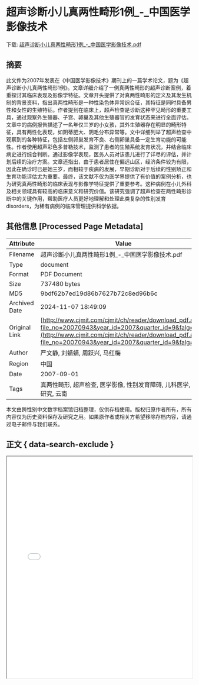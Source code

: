 # 超声诊断小儿真两性畸形1例_-_中国医学影像技术

<!-- tcd_download_link -->
下载: <a href="超声诊断小儿真两性畸形1例_-_中国医学影像技术.pdf" download>超声诊断小儿真两性畸形1例_-_中国医学影像技术.pdf</a>
<!-- tcd_download_link_end -->

## 摘要

<!-- tcd_abstract -->
此文件为2007年发表在《中国医学影像技术》期刊上的一篇学术论文，题为《超声诊断小儿真两性畸形1例》。文章详细介绍了一例真两性畸形的超声诊断案例，着重探讨其临床表现及影像学特征。文章开头提供了对真两性畸形的定义及其发生机制的背景资料，指出真两性畸形是一种性染色体异常综合征，其特征是同时具备男性和女性的生殖特征。作者提到在临床上，超声检查是诊断这种罕见畸形的重要工具，通过观察外生殖器、子宫、卵巢及其他生殖器官的发育状态来进行全面评估。文章中的病例报告描述了一名年仅三岁的小女孩，其外生殖器存在明显的畸形特征，具有两性化表现，如阴蒂肥大、阴毛分布异常等。文中详细列举了超声检查中观察到的各种特征，包括左侧卵巢发育不良、右侧卵巢具备一定生育功能的可能性。作者使用超声彩色多普勒技术，监测了患者的生殖系统发育状况，并结合临床病史进行综合判断。通过影像学表现，医务人员对该患儿进行了详尽的评估，并计划后续的治疗方案。文章还指出，由于患者居住在偏远山区，经济条件较为有限，因此在确诊时已是她三岁，而相较于疾病的发展，早期诊断对于后续的性别矫正和生育功能评估尤为重要。最终，该文献不仅为医学界提供了有价值的案例分析，也为研究真两性畸形的临床表现与影像学特征提供了重要参考。这种病例在小儿外科及相关领域具有较高的临床意义和研究价值。该研究强调了超声检查在两性畸形诊断中的关键作用，帮助医疗人员更好地理解和处理此类复杂的性别发育 disorders，为稀有病例的临床管理提供科学依据。

<!-- tcd_abstract_end -->

## 其他信息 [Processed Page Metadata]

| Attribute       | Value                                  |
|-----------------|----------------------------------------|
| Filename        | 超声诊断小儿真两性畸形1例_-_中国医学影像技术.pdf                             |
| Type            | document                                 |
| Format          | PDF Document                               |
| Size            | 737480 bytes                           |
| MD5             | 9bdf62b7ed19d86b7627b72c8ed96b6c                                  |
| Archived Date   | 2024-11-07 18:49:09                             |
| Original Link   | [http://www.cjmit.com/cjmit/ch/reader/download_pdf.aspx?file_no=20070943&year_id=2007&quarter_id=9&falg=1](http://www.cjmit.com/cjmit/ch/reader/download_pdf.aspx?file_no=20070943&year_id=2007&quarter_id=9&falg=1)                         |
| Author          | 严文静, 刘蜻蜻, 周跃兴, 马红梅                               |
| Region          | 中国                               |
| Date            | 2007-09-01                                 |
| Tags            | 真两性畸形, 超声检查, 医学影像, 性别发育障碍, 儿科医学, 案例研究, 云南                                 |

本文由跨性别中文数字档案馆归档整理，仅供存档使用。版权归原作者所有，所有内容仅为历史资料保存及研究之用。如果原作者或相关方希望移除存档内容，请通过电子邮件与我们联系。

## 正文 { data-search-exclude }

<!-- tcd_main_text -->
<iframe src="../超声诊断小儿真两性畸形1例_-_中国医学影像技术.pdf" width="100%" height="600px">
    <p>无法显示PDF，请下载查看。</p>
</iframe>
<!-- tcd_main_text_end -->

